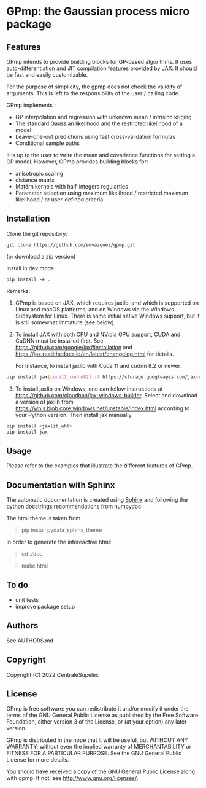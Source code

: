 # GPmp: the Gaussian process micro package

## Features

GPmp intends to provide building blocks for GP-based algorithms. It
uses auto-differentiation and JIT compilation features provided by
[JAX](https://jax.readthedocs.io/). It should be fast and easily
customizable.

For the purpose of simplicity, the gpmp does not check the validity of
arguments. This is left to the responsibility of the user / calling
code.

GPmp implements :
* GP interpolation and regression with unknown mean / intrisinc kriging
* The standard Gaussian likelihood and the restricted likelihood of a model
* Leave-one-out predictions using fast cross-validation formulas
* Conditional sample paths

It is up to the user to write the mean and covariance functions for
setting a GP model. However, GPmp provides building blocks for:
* anisotropic scaling
* distance matrix
* Matérn kernels with half-integers regularties
* Parameter selection using maximum likelihood / restricted maximum
  likelihood / or user-defined criteria


## Installation

Clone the git repository:
```
git clone https://github.com/emvazquez/gpmp.git
```
(or download a zip version)

Install in dev mode:
```
pip install -e .
```

Remarks:

1. GPmp is based on JAX, which requires jaxlib, and which is
   supported on Linux and macOS platforms, and on Windows via the
   Windows Subsystem for Linux. There is some initial native Windows
   support, but it is still somewhat immature (see below).

2. To install JAX with both CPU and NVidia GPU support, CUDA and CuDNN
   must be installed first. See
   https://github.com/google/jax#installation and
   https://jax.readthedocs.io/en/latest/changelog.html for details.

   For instance, to install jaxlib  with Cuda 11 and cudnn 8.2 or newer:
```bash   
pip install jax[cuda11_cudnn82] -f https://storage.googleapis.com/jax-releases/jax_releases.html
```
   
3. To install jaxlib on Windows, one can follow instructions at
   https://github.com/cloudhan/jax-windows-builder.  Select and
   download a version of jaxlib from
   https://whls.blob.core.windows.net/unstable/index.html according to
   your Python version. Then install jax manually.

```powershell
pip install <jaxlib_whl>
pip install jax
```

## Usage

Please refer to the examples that illustrate the different features of GPmp.

## Documentation with Sphinx
The automatic documentation is created using [Sphinx](https://www.sphinx-doc.org/en/master/) and following the python docstrings recommendations from [numpydoc](https://numpydoc.readthedocs.io/en/latest/format.html)

The html theme is taken from
>pip install pydata_sphinx_theme

In order to generate the intereactive html:
>cd ./doc

>make html

## To do

* unit tests
* improve package setup

## Authors

 See AUTHORS.md

## Copyright

 Copyright (C) 2022 CentraleSupelec

## License

 GPmp is free software: you can redistribute it and/or modify it
 under the terms of the GNU General Public License as published by
 the Free Software Foundation, either version 3 of the License, or
 (at your option) any later version.

 GPmp is distributed in the hope that it will be useful, but WITHOUT
 ANY WARRANTY; without even the implied warranty of MERCHANTABILITY
 or FITNESS FOR A PARTICULAR PURPOSE. See the GNU General Public
 License for more details.

 You should have received a copy of the GNU General Public License
 along with gpmp. If not, see http://www.gnu.org/licenses/.
